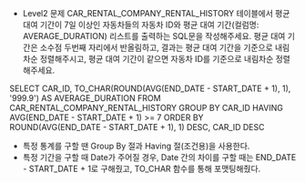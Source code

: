 - Level2 문제
CAR_RENTAL_COMPANY_RENTAL_HISTORY 테이블에서 
평균 대여 기간이 7일 이상인 자동차들의 자동차 ID와 평균 대여 기간(컬럼명: AVERAGE_DURATION) 리스트를 출력하는 SQL문을 작성해주세요. 
평균 대여 기간은 소수점 두번째 자리에서 반올림하고, 
결과는 평균 대여 기간을 기준으로 내림차순 정렬해주시고, 평균 대여 기간이 같으면 자동차 ID를 기준으로 내림차순 정렬해주세요.

SELECT CAR_ID, TO_CHAR(ROUND(AVG(END_DATE - START_DATE + 1), 1), '999.9') AS AVERAGE_DURATION
FROM CAR_RENTAL_COMPANY_RENTAL_HISTORY
GROUP BY CAR_ID
HAVING AVG(END_DATE - START_DATE + 1) >= 7
ORDER BY ROUND(AVG(END_DATE - START_DATE + 1), 1) DESC, CAR_ID DESC

- 특정 통계를 구할 땐 Group By 절과 Having 절(조건용)을 사용한다.
- 특정 기간을 구할 때 Date가 주어질 경우, Date 간의 차이를 구할 때는 END_DATE - START_DATE + 1로 구해줬고, TO_CHAR 함수를 통해 포맷팅해줬다.